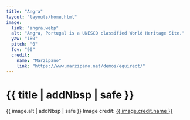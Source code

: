 ```yaml
---
title: "Angra"
layout: "layouts/home.html"
image:
  link: "angra.webp"
  alt: "Angra, Portugal is a UNESCO classified World Heritage Site."
  yaw: "180"
  pitch: "0"
  fov: "90"
  credit:
    name: "Marzipano"
    link: "https://www.marzipano.net/demos/equirect/"
---
```


# {{ title | addNbsp | safe }}

{{ image.alt | addNbsp | safe }} Image&nbsp;credit:&nbsp;<a href="{{ image.credit.link }}">{{ image.credit.name }}</a>
